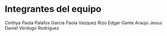 # Integrantes del equipo 

Cinthya Paola Palafox Garcia 
Paola Vazquez Rizo
Edgar Gante Araujo
Jesus Daniel Verdugo Rodriguez
